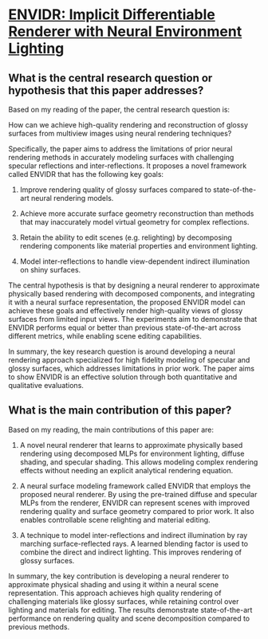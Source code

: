 # [ENVIDR: Implicit Differentiable Renderer with Neural Environment   Lighting](https://arxiv.org/abs/2303.13022)

## What is the central research question or hypothesis that this paper addresses?

 Based on my reading of the paper, the central research question is: 

How can we achieve high-quality rendering and reconstruction of glossy surfaces from multiview images using neural rendering techniques?

Specifically, the paper aims to address the limitations of prior neural rendering methods in accurately modeling surfaces with challenging specular reflections and inter-reflections. It proposes a novel framework called ENVIDR that has the following key goals:

1) Improve rendering quality of glossy surfaces compared to state-of-the-art neural rendering models. 

2) Achieve more accurate surface geometry reconstruction than methods that may inaccurately model virtual geometry for complex reflections.

3) Retain the ability to edit scenes (e.g. relighting) by decomposing rendering components like material properties and environment lighting. 

4) Model inter-reflections to handle view-dependent indirect illumination on shiny surfaces.

The central hypothesis is that by designing a neural renderer to approximate physically based rendering with decomposed components, and integrating it with a neural surface representation, the proposed ENVIDR model can achieve these goals and effectively render high-quality views of glossy surfaces from limited input views. The experiments aim to demonstrate that ENVIDR performs equal or better than previous state-of-the-art across different metrics, while enabling scene editing capabilities.

In summary, the key research question is around developing a neural rendering approach specialized for high fidelity modeling of specular and glossy surfaces, which addresses limitations in prior work. The paper aims to show ENVIDR is an effective solution through both quantitative and qualitative evaluations.


## What is the main contribution of this paper?

 Based on my reading, the main contributions of this paper are:

1) A novel neural renderer that learns to approximate physically based rendering using decomposed MLPs for environment lighting, diffuse shading, and specular shading. This allows modeling complex rendering effects without needing an explicit analytical rendering equation.

2) A neural surface modeling framework called ENVIDR that employs the proposed neural renderer. By using the pre-trained diffuse and specular MLPs from the renderer, ENVIDR can represent scenes with improved rendering quality and surface geometry compared to prior work. It also enables controllable scene relighting and material editing.

3) A technique to model inter-reflections and indirect illumination by ray marching surface-reflected rays. A learned blending factor is used to combine the direct and indirect lighting. This improves rendering of glossy surfaces.

In summary, the key contribution is developing a neural renderer to approximate physical shading and using it within a neural scene representation. This approach achieves high quality rendering of challenging materials like glossy surfaces, while retaining control over lighting and materials for editing. The results demonstrate state-of-the-art performance on rendering quality and scene decomposition compared to previous methods.
